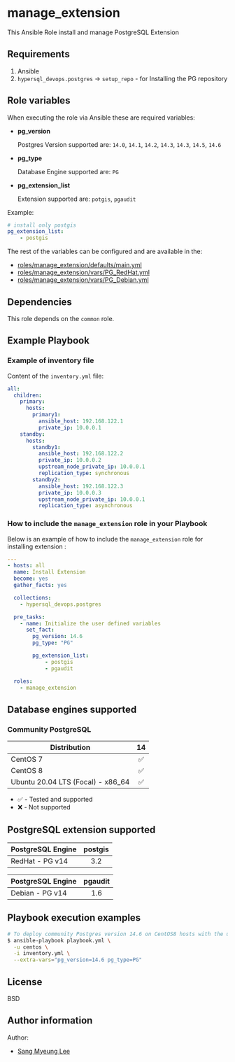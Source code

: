 # manage_extension

This Ansible Role install and manage PostgreSQL Extension

## Requirements

1. Ansible
2. `hypersql_devops.postgres` -> `setup_repo` - for Installing the PG repository

## Role variables

When executing the role via Ansible these are required variables:

- **pg_version**

    Postgres Version supported are: `14.0`, `14.1`, `14.2`, `14.3`, `14.3`, `14.5`, `14.6`

- **pg_type**
    
    Database Engine supported are: `PG`

- **pg_extension_list**

    Extension supported are: `potgis`, `pgaudit`

Example:

```yaml
# install only postgis
pg_extension_list:
    - postgis
```

The rest of the variables can be configured and are available in the:

- [roles/manage_extension/defaults/main.yml](./defaults/main.yml)
- [roles/manage_extension/vars/PG_RedHat.yml](./vars/PG_RedHat.yml)
- [roles/manage_extension/vars/PG_Debian.yml](./vars/PG_Debian.yml)


## Dependencies

This role depends on the `common` role.

## Example Playbook

### Example of inventory file

Content of the `inventory.yml` file:

```yaml
all:
  children:
    primary:
      hosts:
        primary1:
          ansible_host: 192.168.122.1
          private_ip: 10.0.0.1
    standby:
      hosts:
        standby1:
          ansible_host: 192.168.122.2
          private_ip: 10.0.0.2
          upstream_node_private_ip: 10.0.0.1
          replication_type: synchronous
        standby2:
          ansible_host: 192.168.122.3
          private_ip: 10.0.0.3
          upstream_node_private_ip: 10.0.0.1
          replication_type: asynchronous
```


### How to include the `manage_extension` role in your Playbook

Below is an example of how to include the `manage_extension` role for
installing extension :

```yaml
---
- hosts: all
  name: Install Extension
  become: yes
  gather_facts: yes

  collections:
    - hypersql_devops.postgres

  pre_tasks:
    - name: Initialize the user defined variables
      set_fact:
        pg_version: 14.6
        pg_type: "PG"

        pg_extension_list:
            - postgis
            - pgaudit

  roles:
    - manage_extension
```

## Database engines supported

### Community PostgreSQL

| Distribution                      |               14 |
| --------------------------------- |:----------------:|
| CentOS 7                          |:white_check_mark:|
| CentOS 8                          |:white_check_mark:|
| Ubuntu 20.04 LTS (Focal) - x86_64 |:white_check_mark:|

- :white_check_mark: - Tested and supported
- :x: - Not supported

## PostgreSQL extension supported

| PostgreSQL Engine      |     postgis |
| ---------------------- |:-----------:|
| RedHat - PG v14        |          3.2|

| PostgreSQL Engine      |     pgaudit |
| ---------------------- |:-----------:|
| Debian - PG v14        |          1.6|

## Playbook execution examples
```bash
# To deploy community Postgres version 14.6 on CentOS8 hosts with the user centos
$ ansible-playbook playbook.yml \
  -u centos \
  -i inventory.yml \
  --extra-vars="pg_version=14.6 pg_type=PG"
```

## License

BSD

## Author information
Author:
  * [Sang Myeung Lee](https://github.com/sungmu1)
